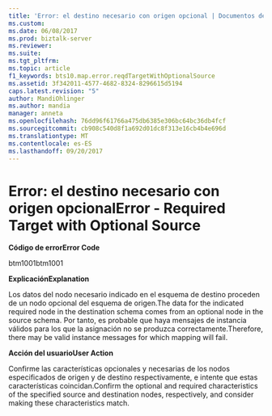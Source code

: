 ```yaml
---
title: 'Error: el destino necesario con origen opcional | Documentos de Microsoft'
ms.custom: 
ms.date: 06/08/2017
ms.prod: biztalk-server
ms.reviewer: 
ms.suite: 
ms.tgt_pltfrm: 
ms.topic: article
f1_keywords: bts10.map.error.reqdTargetWithOptionalSource
ms.assetid: 3f342011-4577-4682-8324-8296615d5194
caps.latest.revision: "5"
author: MandiOhlinger
ms.author: mandia
manager: anneta
ms.openlocfilehash: 76dd96f61766a475db6385e306bc64bc36db4fcf
ms.sourcegitcommit: cb908c540d8f1a692d01dc8f313e16cb4b4e696d
ms.translationtype: MT
ms.contentlocale: es-ES
ms.lasthandoff: 09/20/2017
---
```

# <a name="error---required-target-with-optional-source"></a><span data-ttu-id="20c8d-102">Error: el destino necesario con origen opcional</span><span class="sxs-lookup"><span data-stu-id="20c8d-102">Error - Required Target with Optional Source</span></span>
<span data-ttu-id="20c8d-103">**Código de error**</span><span class="sxs-lookup"><span data-stu-id="20c8d-103">**Error Code**</span></span>  
  
 <span data-ttu-id="20c8d-104">btm1001</span><span class="sxs-lookup"><span data-stu-id="20c8d-104">btm1001</span></span>  
  
 <span data-ttu-id="20c8d-105">**Explicación**</span><span class="sxs-lookup"><span data-stu-id="20c8d-105">**Explanation**</span></span>  
  
 <span data-ttu-id="20c8d-106">Los datos del nodo necesario indicado en el esquema de destino proceden de un nodo opcional del esquema de origen.</span><span class="sxs-lookup"><span data-stu-id="20c8d-106">The data for the indicated required node in the destination schema comes from an optional node in the source schema.</span></span> <span data-ttu-id="20c8d-107">Por tanto, es probable que haya mensajes de instancia válidos para los que la asignación no se produzca correctamente.</span><span class="sxs-lookup"><span data-stu-id="20c8d-107">Therefore, there may be valid instance messages for which mapping will fail.</span></span>  
  
 <span data-ttu-id="20c8d-108">**Acción del usuario**</span><span class="sxs-lookup"><span data-stu-id="20c8d-108">**User Action**</span></span>  
  
 <span data-ttu-id="20c8d-109">Confirme las características opcionales y necesarias de los nodos especificados de origen y de destino respectivamente, e intente que estas características coincidan.</span><span class="sxs-lookup"><span data-stu-id="20c8d-109">Confirm the optional and required characteristics of the specified source and destination nodes, respectively, and consider making these characteristics match.</span></span>